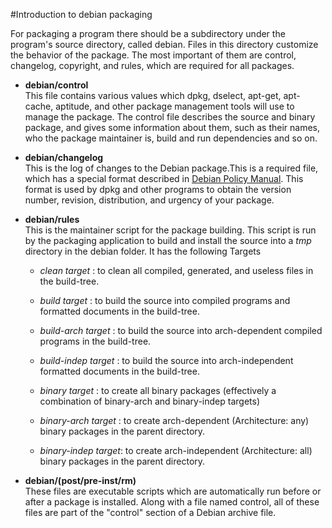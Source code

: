 #Introduction to debian packaging

For packaging a program there should be a subdirectory under the program's source directory, called debian. Files in this directory customize the behavior of the package. The most important of them are control, changelog, copyright, and rules, which are required for all packages.

* **debian/control**  
   This file contains various values which dpkg, dselect, apt-get, apt-cache, aptitude, and other package management tools will use to manage the package. The control file describes the source and binary package, and gives some information about them, such as their names, who the package maintainer is, build and run dependencies and so on.

* **debian/changelog**  
   This is the log of changes to the Debian package.This is a required file, which has a special format described in [Debian Policy Manual](https://www.debian.org/doc/debian-policy/ch-source.html#s-dpkgchangelog). This format is used by dpkg and other programs to obtain the version number, revision, distribution, and urgency of your package.

* **debian/rules**  
This is the maintainer script for the package building. This script is run by the packaging application to build and install the source into a *tmp* directory in the debian folder. It has the following Targets

  * *clean target* : to clean all compiled, generated, and useless files in the build-tree.

  * *build target* : to build the source into compiled programs and formatted documents in the build-tree.

  * *build-arch target* : to build the source into arch-dependent compiled programs in the build-tree.

  * *build-indep target* : to build the source into arch-independent formatted documents in the build-tree.

  * *binary target* : to create all binary packages (effectively a combination of binary-arch and binary-indep targets)

  * *binary-arch target* : to create arch-dependent (Architecture: any) binary packages in the parent directory.

  * *binary-indep target*: to create arch-independent (Architecture: all) binary packages in the parent directory.

* **debian/(post/pre-inst/rm)**  
These files are executable scripts which are automatically run before or after a package is installed. Along with a file named control, all of these files are part of the "control" section of a Debian archive file.

